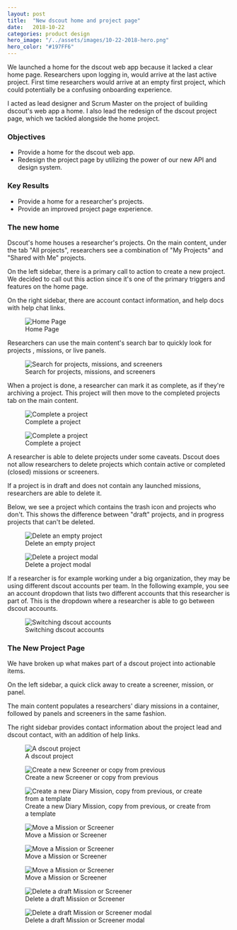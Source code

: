 ```yaml
---
layout: post
title:  "New dscout home and project page"
date:   2018-10-22
categories: product design
hero_image: "/../assets/images/10-22-2018-hero.png"
hero_color: "#197FF6"
---
```

We launched a home for the dscout web app because it lacked a clear home page. Researchers upon logging in, would arrive at the last active project. First time researchers would arrive at an empty first project, which could potentially be a confusing onboarding experience.

I acted as lead designer and Scrum Master on the project of building dscout's web app a home. I also lead the redesign of the dscout project page, which we tackled alongside the home project.

### Objectives
* Provide a home for the dscout web app.
* Redesign the project page by utilizing the power of our new API and design system.

### Key Results
* Provide a home for a researcher's projects.
* Provide an improved project page experience.

### The new home

Dscout's home houses a researcher's projects. On the main content, under the tab "All projects", researchers see a combination of "My Projects" and "Shared with Me" projects.

On the left sidebar, there is a primary call to action to create a new project. We decided to call out this action since it's one of the primary triggers and features on the home page.

On the right sidebar, there are account contact information, and help docs with help chat links.

<figure>
	<img src="{{ site.baseurl }}/assets/images/home-1.png" title="Home Page" />
	<figcaption class="media-caption center">Home Page</figcaption>
</figure>

Researchers can use the main content's search bar to quickly look for projects , missions, or live panels.

<figure>
	<img src="{{ site.baseurl }}/assets/images/home-2.png" title="Search for projects, missions, and screeners" />
	<figcaption class="media-caption center">Search for projects, missions, and screeners</figcaption>
</figure>

When a project is done, a researcher can mark it as complete, as if they're archiving a project. This project will then move to the completed projects tab on the main content.

<figure>
	<img src="{{ site.baseurl }}/assets/images/home-3.png" title="Complete a project" />
	<figcaption class="media-caption center">Complete a project</figcaption>
</figure>

<figure>
	<img src="{{ site.baseurl }}/assets/images/home-4.png" title="Complete a project" />
	<figcaption class="media-caption center">Complete a project</figcaption>
</figure>

A researcher is able to delete projects under some caveats. Dscout does not allow researchers to delete projects which contain active or completed (closed) missions or screeners.

If a project is in draft and does not contain any launched missions, researchers are able to delete it.

Below, we see a project which contains the trash icon and projects who don't. This shows the difference between "draft" projects, and in progress projects that can't be deleted.

<figure>
	<img src="{{ site.baseurl }}/assets/images/home-5.png" title="Delete an empty project" />
	<figcaption class="media-caption center">Delete an empty project</figcaption>
</figure>

<figure>
	<img src="{{ site.baseurl }}/assets/images/home-6.png" title="Delete a project modal" />
	<figcaption class="media-caption center">Delete a project modal</figcaption>
</figure>

If a researcher is for example working under a big organization, they may be using different dscout accounts per team. In the following example, you see an account dropdown that lists two different accounts that this researcher is part of. This is the dropdown where a researcher is able to go between dscout accounts.

<figure>
	<img src="{{ site.baseurl }}/assets/images/home-7.png" title="Switching dscout accounts" />
	<figcaption class="media-caption center">Switching dscout accounts</figcaption>
</figure>

### The New Project Page

We have broken up what makes part of a dscout project into actionable items.

On the left sidebar, a quick click away to create a screener, mission, or panel.

The main content populates a researchers' diary missions in a container, followed by panels and screeners in the same fashion.

The right sidebar provides contact information about the project lead and dscout contact, with an addition of help links.

<figure>
	<img src="{{ site.baseurl }}/assets/images/project-1.png" title="A dscout project" />
	<figcaption class="media-caption center">A dscout project</figcaption>
</figure>

<figure>
	<img src="{{ site.baseurl }}/assets/images/project-2.png" title="Create a new Screener or copy from previous" />
	<figcaption class="media-caption center">Create a new Screener or copy from previous</figcaption>
</figure>

<figure>
	<img src="{{ site.baseurl }}/assets/images/project-3.png" title="Create a new Diary Mission, copy from previous, or create from a template" />
	<figcaption class="media-caption center">Create a new Diary Mission, copy from previous, or create from a template</figcaption>
</figure>

<figure>
	<img src="{{ site.baseurl }}/assets/images/project-4.png" title="Move a Mission or Screener" />
	<figcaption class="media-caption center">Move a Mission or Screener</figcaption>
</figure>

<figure>
	<img src="{{ site.baseurl }}/assets/images/project-5.png" title="Move a Mission or Screener" />
	<figcaption class="media-caption center">Move a Mission or Screener</figcaption>
</figure>

<figure>
	<img src="{{ site.baseurl }}/assets/images/project-6.png" title="Move a Mission or Screener" />
	<figcaption class="media-caption center">Move a Mission or Screener</figcaption>
</figure>

<figure>
	<img src="{{ site.baseurl }}/assets/images/project-7.png" title="Delete a draft Mission or Screener" />
	<figcaption class="media-caption center">Delete a draft Mission or Screener</figcaption>
</figure>

<figure>
	<img src="{{ site.baseurl }}/assets/images/project-8.png" title="Delete a draft Mission or Screener modal" />
	<figcaption class="media-caption center">Delete a draft Mission or Screener modal</figcaption>
</figure>
